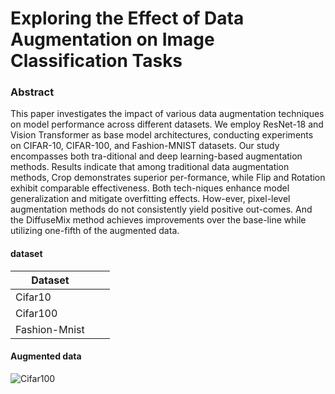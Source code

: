 # Exploring the Effect of Data Augmentation on Image Classification Tasks

### Abstract

This paper investigates the impact of various data augmentation techniques on model performance across different datasets. We employ ResNet-18 and Vision Transformer as base model architectures, conducting experiments on CIFAR-10, CIFAR-100, and Fashion-MNIST datasets. Our study encompasses both tra-ditional and deep learning-based augmentation methods. Results indicate that among traditional data augmentation methods, Crop demonstrates superior per-formance, while Flip and Rotation exhibit comparable effectiveness. Both tech-niques enhance model generalization and mitigate overfitting effects. How-ever, pixel-level augmentation methods do not consistently yield positive out-comes. And the DiffuseMix method achieves improvements over the base-line while utilizing one-fifth of the augmented data.  



#### dataset

| Dataset       |      |      |
| ------------- | ---- | ---- |
| Cifar10       |      |      |
| Cifar100      |      |      |
| Fashion-Mnist |      |      |



#### Augmented data

![Cifar100](img/tradition.png)
